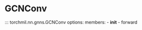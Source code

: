 # GCNConv

::: torchmil.nn.gnns.GCNConv
    options:
        members:
        - __init__
        - forward
